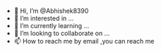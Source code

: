 - 👋 Hi, I’m @Abhishek8390
- 👀 I’m interested in ...
- 🌱 I’m currently learning ...
- 💞️ I’m looking to collaborate on ...
- 📫 How to reach me by email ,you can reach me

<!---
Abhishek8390/Abhishek8390 is a ✨ special ✨ repository because its `README.md` (this file) appears on your GitHub profile.
You can click the Preview link to take a look at your changes.
--->
